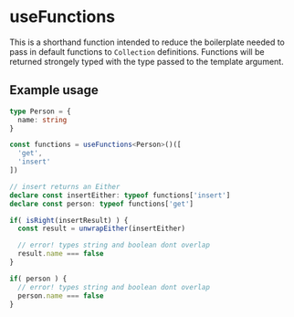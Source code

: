 # useFunctions

This is a shorthand function intended to reduce the boilerplate needed to pass in default functions to `Collection` definitions. Functions will be returned strongely typed with the type passed to the template argument.

## Example usage

```typescript
type Person = {
  name: string
}

const functions = useFunctions<Person>()([
  'get',
  'insert'
])

// insert returns an Either
declare const insertEither: typeof functions['insert']
declare const person: typeof functions['get']

if( isRight(insertResult) ) {
  const result = unwrapEither(insertEither)

  // error! types string and boolean dont overlap
  result.name === false
}

if( person ) {
  // error! types string and boolean dont overlap
  person.name === false
}
```


